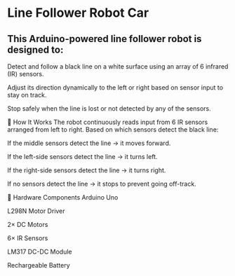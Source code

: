 # Line Follower Robot Car
## This Arduino-powered line follower robot is designed to:

Detect and follow a black line on a white surface using an array of 6 infrared (IR) sensors.

Adjust its direction dynamically to the left or right based on sensor input to stay on track.

Stop safely when the line is lost or not detected by any of the sensors.

🚗 How It Works
The robot continuously reads input from 6 IR sensors arranged from left to right. Based on which sensors detect the black line:

If the middle sensors detect the line → it moves forward.

If the left-side sensors detect the line → it turns left.

If the right-side sensors detect the line → it turns right.

If no sensors detect the line → it stops to prevent going off-track.

🔧 Hardware Components
Arduino Uno

L298N Motor Driver

2× DC Motors

6× IR Sensors

LM317 DC-DC Module

Rechargeable Battery


